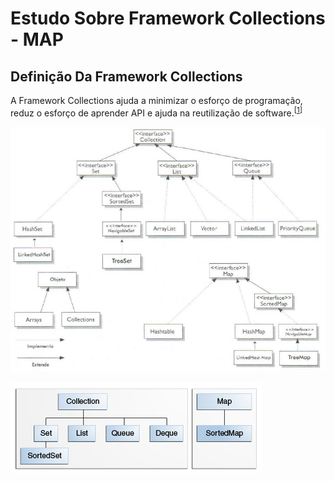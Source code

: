 # Estudo Sobre Framework Collections - MAP
## Definição Da Framework Collections  
A Framework Collections ajuda a minimizar o esforço de programação, reduz o esforço de aprender API e ajuda na reutilização de software.<sup>[[1]]</sup>

[1]: <https://docs.oracle.com/javase/tutorial/collections/intro/index.html>

<img src="https://raw.githubusercontent.com/Henrique194/DevJava/main/Collections/Framework.png">

![image](https://github.com/Henrique194/DevJava/blob/main/Collections/colls-coreInterfaces.gif)
